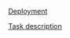 [Deployment](https://Shushu9.github.io/cssBayan/cssBayan/)

[Task description](https://github.com/DrDiman/CSS-Bayan-task)
